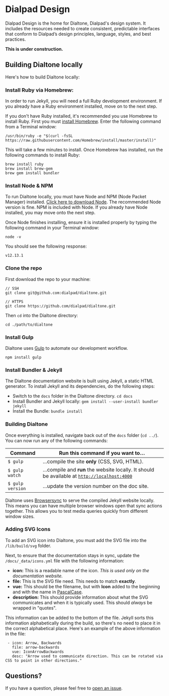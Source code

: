 # Dialpad Design

Dialpad Design is the home for Dialtone, Dialpad's design system. It includes the resources needed to create consistent, predictable interfaces that conform to Dialpad’s design principles, language, styles, and best practices.

**This is under construction.**

## Building Dialtone locally

Here's how to build Dialtone locally:

### Install Ruby via Homebrew:

In order to run Jekyll, you will need a full Ruby development environment. If you already have a Ruby environment installed, move on to the next step.

If you don't have Ruby installed, it's recommended you use Homebrew to install Ruby. First you must [install Homebrew](https://brew.sh/). Enter the following command from a Terminal window:

```
/usr/bin/ruby -e "$(curl -fsSL https://raw.githubusercontent.com/Homebrew/install/master/install)"
```
This will take a few minutes to install. Once Homebrew has installed, run the following commands to install Ruby:

```
brew install ruby
brew install brew-gem
brew gem install bundler
```

### Install Node & NPM

To run Dialtone locally, you must have Node and NPM (Node Packet Manager) installed. [Click here to download Node](https://nodejs.org/en/). The recommended Node version is fine. NPM is included with Node. If you already have Node installed, you may move onto the next step.

Once Node finishes installing, ensure it is installed properly by typing the following command in your Terminal window:

```
node -v
```
You should see the following response:
```
v12.13.1
```

### Clone the repo

First download the repo to your machine:

```
// SSH
git clone git@github.com:dialpad/dialtone.git

// HTTPS
git clone https://github.com/dialpad/dialtone.git
```

Then `cd` into the Dialtone directory:
```
cd ./path/to/dialtone
```

### Install Gulp

Dialtone uses [Gulp](https://gulpjs.com/) to automate our development workflow.

```
npm install gulp
```

### Install Bundler & Jekyll

The Dialtone documentation website is built using Jekyll, a static HTML generator. To install Jekyll and its dependencies, do the following steps:

- Switch to the `docs` folder in the Dialtone directory. `cd docs`
- Install Bundler and Jekyll locally: `gem install --user-install bundler jekyll`
- Install the Bundle: `bundle install`

### Building Dialtone

Once everything is installed, navigate back out of the `docs` folder (`cd ../`). You can now run any of the following commands:

| Command | Run this command if you want to… |
| --- | --- |
| `$ gulp` |  …compile the site **only** (CSS, SVG, HTML). |
| `$ gulp watch` | …compile and **run** the website locally. It should be available at [`http://localhost:4000`](http://localhost:4000) |
| `$ gulp version` | …update the version number on the doc site. |

Dialtone uses [Browsersync](https://www.browsersync.io/) to serve the compiled Jekyll website locally. This means you can have multiple browser windows open that sync actions together. This allows you to test media queries quickly from different window sizes.

### Adding SVG Icons
To add an SVG icon into Dialtone, you must add the SVG file into the `/lib/build/svg` folder.

Next, to ensure that the documentation stays in sync, update the `/docs/_data/icons.yml` file with the following information:

- **icon:** This is a readable name of the icon. _This is used only on the documentation website._
- **file:** This is the SVG file need. This needs to match **exactly**.
- **vue:** This should be the filename, but with **Icon** added to the beginning and with the name in [PascalCase](https://techterms.com/definition/pascalcase).
- **description:** This should provide information about what the SVG communicates and when it is typically used. This should _always_ be wrapped in "quotes".

This information can be added to the bottom of the file. Jekyll sorts this information alphabetically during the build, so there's no need to place it in the correct alphabetical place. Here's an example of the above information in the file:
```
 - icon: Arrow, Backwards
   file: arrow-backwards
   vue: IconArrowBackwards
   desc: "Arrow used to communicate direction. This can be rotated via CSS to point in other directions."
```

## Questions?

If you have a question, please feel free to [open an issue](https://github.com/dialpad/dialtone/issues/new).
